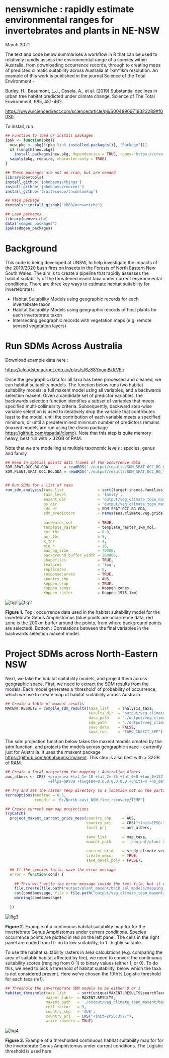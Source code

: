 nenswniche : rapidly estimate environmental ranges for invertebrates and
plants in NE-NSW
================
March 2021

  

The text and code below summarises a workflow in R that can be used to
relatively rapidly assess the environmental range of a species within
Australia, from downloading occurrence records, through to creating maps
of predicted climatic suitability across Australia at 1km\*1km
resolution. An example of this work is published in the journal Science
of the Total Environment -

  

Burley, H., Beaumont, L.J., Ossola, A., et al. (2019) Substantial
declines in urban tree habitat predicted under climate change. Science
of The Total Environment, 685, 451-462.

<https://www.sciencedirect.com/science/article/pii/S0048969719323289#f0030>

  

To install, run :

``` r
## Function to load or install packages
ipak <- function(pkg){
  new.pkg <- pkg[!(pkg %in% installed.packages()[, "Package"])]
  if (length(new.pkg))
    install.packages(new.pkg, dependencies = TRUE, repos="https://cran.csiro.au/")
  sapply(pkg, require, character.only = TRUE)
}

## These packages are not on cran, but are needed
library(devtools)
install_github('johnbaums/things')
install_github('johnbaums/rmaxent')
install_github('traitecoevo/taxonlookup')

## Main package 
devtools::install_github("HMB3/nenswniche")

## Load packages 
library(nenswniche)
data('sdmgen_packages')
ipak(sdmgen_packages)
```

  
  
  

# Background

This code is being developed at UNSW, to help investigate the impacts of
the 2019/2020 bush fires on Insects in the Forests of North Eastern New
South Wales. The aim is to create a pipeline that rapidly assesses the
habitat suitability of the threatened insect taxa under current
environmental conditions. There are three key ways to estimate habitat
suitability for invertebrates:

  

-   Habitat Suitability Models using geographic records for each
    invertebrate taxon
-   Habitat Suitability Models using geographic records of host plants
    for each invertebrate taxon
-   Intersecting geographic records with vegetation maps (e.g. remote
    sensed vegetation layers)

  

# Run SDMs Across Australia

  

Download example data here :

  

<https://cloudstor.aarnet.edu.au/plus/s/6z88YnumBkKVEir>

  

Once the geographic data for all taxa has been processed and cleaned, we
can habitat suitability models. The function below runs two habitat
suitability models: a full maxent model using all variables, and a
backwards selection maxent. Given a candidate set of predictor
variables, the backwards selection function identifies a subset of
variables that meets specified multi-collinearity criteria.
Subsequently, backward step-wise variable selection is used to
iteratively drop the variable that contributes least to the model, until
the contribution of each variable meets a specified minimum, or until a
predetermined minimum number of predictors remains (maxent models are
run using the dismo package <https://github.com/rspatial/dismo>). Note
that this step is quite memory heavy, best run with &gt; 32GB of RAM.

  

Note that we are modelling at multiple taxonomic levels : species, genus
and family

``` r
## Read in spatial points data frames of the occurrence data
SDM.SPAT.OCC.BG.GDA       = readRDS('./output/results/SDM_SPAT_OCC_BG_GDA_ALL_TARGET_INVERT_TAXA.rds')
SDM.PLANT.SPAT.OCC.BG.GDA = readRDS('./output/results/SDM_SPAT_OCC_BG_TARGET_HOST_PLANTS.rds')


## Run SDMs for a list of taxa
run_sdm_analysis(taxa_list               = sort(target.insect.families),
                 taxa_level              = 'family',
                 maxent_dir              = 'output/veg_climate_topo_maxent/full_models',     
                 bs_dir                  = 'output/veg_climate_topo_maxent/back_sel_models',
                 sdm_df                  = SDM.SPAT.OCC.BG.GDA,
                 sdm_predictors          = names(aus.climate.veg.grids),
                 
                 backwards_sel           = TRUE,      
                 template_raster         = template_raster_1km_mol,
                 cor_thr                 = 0.8,  
                 pct_thr                 = 5, 
                 k_thr                   = 4, 
                 min_n                   = 10,  
                 max_bg_size             = 70000,
                 background_buffer_width = 200000,
                 shapefiles              = TRUE,
                 features                = 'lpq',
                 replicates              = 5,
                 responsecurves          = TRUE,
                 country_shp             = AUS,
                 koppen_crop             = TRUE,
                 Koppen_zones            = Koppen_zones,
                 Koppen_raster           = Koppen_1975_1km)
```

  

![fig1](https://github.com/HMB3/nenswniche/blob/master/output/Amphistomus_buffer_occ.png?raw=true)
![fig2](https://github.com/HMB3/nenswniche/blob/master/output/Amphistomus_bs_predictor_correlation.png?raw=true)

<!-- ```{r message=TRUE, echo=TRUE, warning=FALSE, eval=FALSE} -->
<!-- ## Create a table of maxent results -->
<!-- plot_grid(https://github.com/HMB3/nenswniche/blob/master/output/Amphistomus_buffer_occ.png?raw=true, -->
<!--           https://github.com/HMB3/nenswniche/blob/master/Amphistomus_bs_predictor_correlation.png?raw=true) -->
<!-- ```  -->

  

**Figure 1.** Top : occurrence data used in the habitat suitability
model for the invertebrate Genus Amphistomus (blue points are occurrence
data, red zone is the 200km buffer around the points, from where
background points are selected). Bottom : Correlations between the final
variables in the backwards selection maxent model.

  

# Project SDMs across North-Eastern NSW

  

Next, we take the habitat suitability models, and project them across
geographic space. First, we need to extract the SDM results from the
models. Each model generates a ‘threshold’ of probability of occurrence,
which we use to create map of habitat suitability across Australia.

  

``` r
## Create a table of maxent results
MAXENT.RESULTS = compile_sdm_results(taxa_list    = analysis_taxa,
                                     results_dir  = 'output/veg_climate_topo_maxent/back_sel_models',
                                     data_path    = "./output/veg_climate_topo_maxent/Habitat_suitability/",
                                     sdm_path     = "./output/veg_climate_topo_maxent/back_sel_models/",
                                     save_data    = FALSE,
                                     save_run     = "TARG_INSECT_SPP")
```

  

The sdm projection function below takes the maxent models created by the
sdm function, and projects the models across geographic space -
currently just for Australia. It uses the rmaxent package
<https://github.com/johnbaums/rmaxent>. This step is also best with &gt;
32GB of RAM.

  

``` r
## Create a local projection for mapping : Australian Albers
aus_albers <- CRS('+proj=aea +lat_1=-18 +lat_2=-36 +lat_0=0 +lon_0=132 +x_0=0 +y_0=0 
                   +ellps=GRS80 +towgs84=0,0,0,0,0,0,0 +units=m +no_defs')

## Try and set the raster temp directory to a location not on the partition, to save space
terraOptions(memfrac = 0.5, 
             tempdir = 'G:/North_east_NSW_fire_recovery/TEMP')

## Create current sdm map projections
tryCatch(
  project_maxent_current_grids_mess(country_shp     = AUS, 
                                    country_prj     = CRS("+init=EPSG:3577"),
                                    local_prj       = aus_albers,
                                    
                                    taxa_list       = map_taxa,    
                                    maxent_path     = './output/plant_maxent/back_sel_models/',
                                    
                                    current_grids   = study.climate.veg.grids,         
                                    create_mess     = TRUE,
                                    save_novel_poly = FALSE),
  
  ## If the species fails, save the error message
  error = function(cond) {
    
    ## This will write the error message inside the text file, but it won't include the species
    file.create(file.path("output/plant_maxent/back_sel_models/mapping_failed_current.txt"))
    cat(cond$message, file = file.path("output/veg_climate_topo_maxent/back_sel_models/mapping_failed_current.txt"))
    warning(cond$message)
    
  })
```

  

![fig3](https://github.com/HMB3/nenswniche/blob/master/output/Amphistomus_mess_panel.png?raw=true)

**Figure 2.** Example of a continuous habitat suitability map for for
the invertebrate Genus Amphistomus under current conditions. Species
occurrence points are plotted in red on the left panel. The cells in the
right panel are coded from 0 : no to low suitability, to 1 : highly
suitable.

  

To use the habitat suitability rasters in area calculations
(e.g. comparing the area of suitable habitat affected by fire), we need
to convert the continuous suitability scores (ranging from 0-1) to
binary values (either 1, or 0). To do this, we need to pick a threshold
of habitat suitability, below which the taxa is not considered present.
Here we’ve chosen the 10th% Logistic threshold for each taxa (ref).

  

``` r
## Threshold the invertebrate SDM models to be either 0 or 1
habitat_threshold(taxa_list     = sort(unique(MAXENT.RESULTS$searchTaxon)),
                  maxent_table  = MAXENT.RESULTS,
                  maxent_path   = './output/veg_climate_topo_maxent/back_sel_models/',
                  cell_factor   = 9,
                  country_shp   = 'AUS',
                  country_prj   = CRS("+init=EPSG:3577"),
                  write_rasters = TRUE)
```

  

![fig4](https://github.com/HMB3/nenswniche/blob/master/output/Amphistomus_current_suit_not_novel_above_0.1401.png?raw=true)

**Figure 3.** Example of a thresholded continuous habitat suitability
map for for the invertebrate Genus Amphistomus under current conditions.
The Logistic threshold is used here.

  
